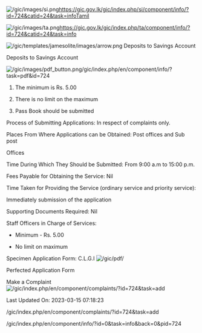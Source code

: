 <!-- Source: https://gic.gov.lk/gic/index.php/en/component/info/?id=724&catid=24&task=info -->

![/gic/images/si.png](/gic/images/si.png)https://gic.gov.lk/gic/index.php/si/component/info/?id=724&catid=24&task=infoTamil

![/gic/images/ta.png](/gic/images/ta.png)https://gic.gov.lk/gic/index.php/ta/component/info/?id=724&catid=24&task=info

![/gic/templates/jamesolite/images/arrow.png](/gic/templates/jamesolite/images/arrow.png) Deposits to Savings Account

Deposits to Savings Account

![/gic/images/pdf_button.png](/gic/images/pdf_button.png)/gic/index.php/en/component/info/?task=pdf&id=724

 1. The minimum is Rs. 5.00

 2. There is no limit on the maximum

 3. Pass Book should be submitted

Process of Submitting Applications: In respect of complaints only.

Places From Where Applications can be Obtained: Post offices and Sub post

Offices

Time During Which They Should be Submitted: From 9:00 a.m to 15:00 p.m.

Fees Payable for Obtaining the Service: Nil

Time Taken for Providing the Service (ordinary service and priority service):

Immediately submission of the application

Supporting Documents Required: Nil

Staff Officers in Charge of Services:

 * Minimum - Rs. 5.00

 * No limit on maximum

Specimen Application Form: C.L.G.I ![/gic/pdf/](/gic/pdf/)

Perfected Application Form

Make a Complaint ![/gic/index.php/en/component/complaints/?id=724&task=add](/gic/index.php/en/component/complaints/?id=724&task=add)

Last Updated On: 2023-03-15 07:18:23

/gic/index.php/en/component/complaints/?id=724&task=add

/gic/index.php/en/component/info/?id=0&task=info&back=0&pid=724